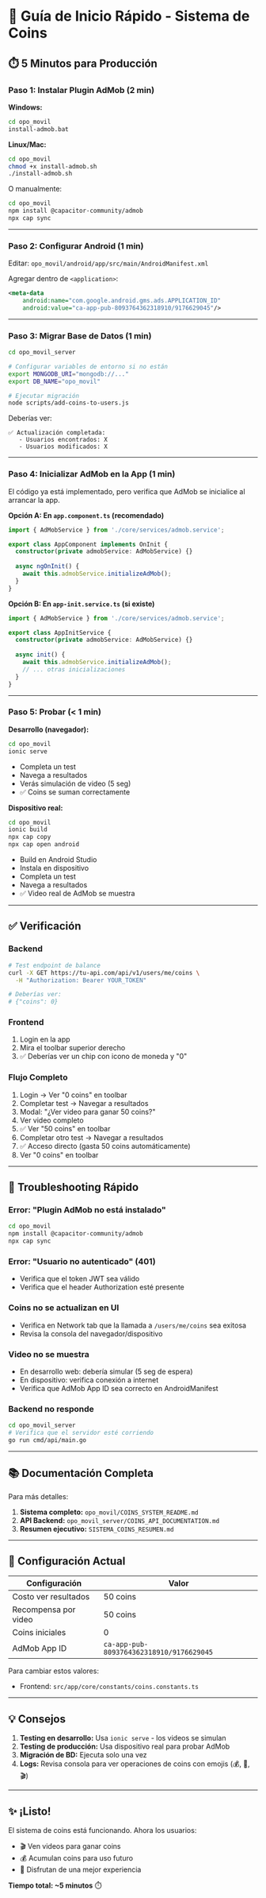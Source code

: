 # 🚀 Guía de Inicio Rápido - Sistema de Coins

## ⏱️ 5 Minutos para Producción

### Paso 1: Instalar Plugin AdMob (2 min)

**Windows:**
```bash
cd opo_movil
install-admob.bat
```

**Linux/Mac:**
```bash
cd opo_movil
chmod +x install-admob.sh
./install-admob.sh
```

O manualmente:
```bash
cd opo_movil
npm install @capacitor-community/admob
npx cap sync
```

---

### Paso 2: Configurar Android (1 min)

Editar: `opo_movil/android/app/src/main/AndroidManifest.xml`

Agregar dentro de `<application>`:
```xml
<meta-data
    android:name="com.google.android.gms.ads.APPLICATION_ID"
    android:value="ca-app-pub-8093764362318910/9176629045"/>
```

---

### Paso 3: Migrar Base de Datos (1 min)

```bash
cd opo_movil_server

# Configurar variables de entorno si no están
export MONGODB_URI="mongodb://..."
export DB_NAME="opo_movil"

# Ejecutar migración
node scripts/add-coins-to-users.js
```

Deberías ver:
```
✅ Actualización completada:
   - Usuarios encontrados: X
   - Usuarios modificados: X
```

---

### Paso 4: Inicializar AdMob en la App (1 min)

El código ya está implementado, pero verifica que AdMob se inicialice al arrancar la app.

**Opción A: En `app.component.ts` (recomendado)**

```typescript
import { AdMobService } from './core/services/admob.service';

export class AppComponent implements OnInit {
  constructor(private admobService: AdMobService) {}
  
  async ngOnInit() {
    await this.admobService.initializeAdMob();
  }
}
```

**Opción B: En `app-init.service.ts` (si existe)**

```typescript
import { AdMobService } from './core/services/admob.service';

export class AppInitService {
  constructor(private admobService: AdMobService) {}
  
  async init() {
    await this.admobService.initializeAdMob();
    // ... otras inicializaciones
  }
}
```

---

### Paso 5: Probar (< 1 min)

**Desarrollo (navegador):**
```bash
cd opo_movil
ionic serve
```

- Completa un test
- Navega a resultados
- Verás simulación de video (5 seg)
- ✅ Coins se suman correctamente

**Dispositivo real:**
```bash
cd opo_movil
ionic build
npx cap copy
npx cap open android
```

- Build en Android Studio
- Instala en dispositivo
- Completa un test
- Navega a resultados
- ✅ Video real de AdMob se muestra

---

## ✅ Verificación

### Backend
```bash
# Test endpoint de balance
curl -X GET https://tu-api.com/api/v1/users/me/coins \
  -H "Authorization: Bearer YOUR_TOKEN"

# Deberías ver:
# {"coins": 0}
```

### Frontend
1. Login en la app
2. Mira el toolbar superior derecho
3. ✅ Deberías ver un chip con icono de moneda y "0"

### Flujo Completo
1. Login → Ver "0 coins" en toolbar
2. Completar test → Navegar a resultados
3. Modal: "¿Ver video para ganar 50 coins?"
4. Ver video completo
5. ✅ Ver "50 coins" en toolbar
6. Completar otro test → Navegar a resultados
7. ✅ Acceso directo (gasta 50 coins automáticamente)
8. Ver "0 coins" en toolbar

---

## 🐛 Troubleshooting Rápido

### Error: "Plugin AdMob no está instalado"
```bash
cd opo_movil
npm install @capacitor-community/admob
npx cap sync
```

### Error: "Usuario no autenticado" (401)
- Verifica que el token JWT sea válido
- Verifica que el header Authorization esté presente

### Coins no se actualizan en UI
- Verifica en Network tab que la llamada a `/users/me/coins` sea exitosa
- Revisa la consola del navegador/dispositivo

### Video no se muestra
- En desarrollo web: debería simular (5 seg de espera)
- En dispositivo: verifica conexión a internet
- Verifica que AdMob App ID sea correcto en AndroidManifest

### Backend no responde
```bash
cd opo_movil_server
# Verifica que el servidor esté corriendo
go run cmd/api/main.go
```

---

## 📚 Documentación Completa

Para más detalles:

1. **Sistema completo:** `opo_movil/COINS_SYSTEM_README.md`
2. **API Backend:** `opo_movil_server/COINS_API_DOCUMENTATION.md`
3. **Resumen ejecutivo:** `SISTEMA_COINS_RESUMEN.md`

---

## 🎯 Configuración Actual

| Configuración | Valor |
|---------------|-------|
| Costo ver resultados | 50 coins |
| Recompensa por video | 50 coins |
| Coins iniciales | 0 |
| AdMob App ID | `ca-app-pub-8093764362318910/9176629045` |

Para cambiar estos valores:
- Frontend: `src/app/core/constants/coins.constants.ts`

---

## 💡 Consejos

1. **Testing en desarrollo:** Usa `ionic serve` - los videos se simulan
2. **Testing de producción:** Usa dispositivo real para probar AdMob
3. **Migración de BD:** Ejecuta solo una vez
4. **Logs:** Revisa consola para ver operaciones de coins con emojis (💰, 💸, 🎬)

---

## ✨ ¡Listo!

El sistema de coins está funcionando. Ahora los usuarios:
- 🎬 Ven videos para ganar coins
- 💰 Acumulan coins para uso futuro
- 🚀 Disfrutan de una mejor experiencia

**Tiempo total: ~5 minutos** ⏱️

